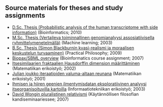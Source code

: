 ## Source materials for theses and study assignments 

* [D.Sc. Thesis (Probabilistic analysis of the human transcriptome with side information)](phd10) (Bioinformatics; 2010)
* [M.Sc. Thesis (Vertaileva toiminnallinen genomianalyysi assosiatiivisella ryhmittelymenetelmällä)](msc03) (Machine learning; 2003)
* [B.Sc. Thesis (Simon Blackburnin kvasi-realismi ja moraalisen keskustelun turvaaminen)](bsc09) (Practical Philosophy; 2009)
* [Biopax/SBML overview](biopaxsbml07) (Bioinformatics course assignment; 2007)
* [Itsesimilaarien fraktaalien Hausdorffin dimension määrittäminen](hausdorff02) (Matematiikan erikoistyö; 2002)
* [Julian joukko iteraatioiden valuma-altaan reunana](julia01) (Matematiikan erikoistyö; 2001)
* [Ihmisen ja hiiren geenien ilmentymisdatan eksploratiivinen analyysi itseorganisoituvilla kartoilla](som03) (Informaatiotekniikan erikoistyö; 2003)
* [David Wongin pluralistinen relativismi](wong07) (Käytännöllisen filosofian kandiseminaariessee; 2007)



